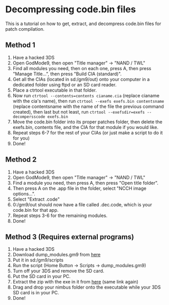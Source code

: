 # Decompressing code.bin files
This is a tutorial on how to get, extract, and decompress code.bin files for patch compilation.

## Method 1
1. Have a hacked 3DS
2. Open GodMode9, then open "Title manager" -> "NAND / TWL"
3. Find all modules you need, then on each one, press A, then press "Manage Title...", then press "Build CIA (standard)".
4. Get all the CIAs (located in sd:/gm9/out) onto your computer in a dedicated folder using ftpd or an SD card reader.
5. Place a ctrtool executable in that folder.
6. Now run `ctrtool --contents=contents cianame.cia` (replace cianame with the cia's name), then run `ctrtool --exefs exefs.bin contentsname` (replace contentsname with the name of the file the previous command created), then last but not least, run `ctrtool --exefsdir=exefs --decompersscode exefs.bin`
7. Move the code.bin folder into its proper patches folder, then delete the exefs.bin, contents file, and the CIA for that module if you would like.
8. Repeat steps 6-7 for the rest of your CIAs (or just make a script to do it for you)
9. Done!

## Method 2
1. Have a hacked 3DS
2. Open GodMode9, then open "Title manager" -> "NAND / TWL"
3. Find a module you need, then press A, then press "Open title folder".
4. Then press A on the .app file in the folder, select "NCCH image options...".
5. Select "Extract .code"
6. 0:/gm9/out should now have a file called <Titleid>.dec.code, which is your code.bin for that app.
7. Repeat steps 3-6 for the remaining modules.
8. Done!

## Method 3 (Requires external programs)
1. Have a hacked 3DS
2. Download dump_modules.gm9 from [here](https://github.com/TraceEntertains/nimbus-module-extractor/releases/latest)
3. Put it in sd:/gm9/scripts
4. Run the script (Home Button -> Scripts -> dump_modules.gm9)
5. Turn off your 3DS and remove the SD card.
6. Put the SD card in your PC.
7. Extract the zip with the exe in it from [here](https://github.com/TraceEntertains/nimbus-module-extractor/releases/latest) (same link again)
8. Drag and drop your nimbus folder onto the executable while your 3DS SD card is in your PC.
9. Done!
